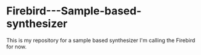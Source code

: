 # Firebird---Sample-based-synthesizer
This is my repository for a sample based synthesizer I'm calling the Firebird for now. 
